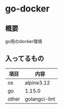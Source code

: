 # go-docker

## 概要

go用のdocker環境

## 入ってるもの

|項目|内容|
|-|-|
|os|alpine3.12|
|go|1.15.0|
|other|golangci-lint|

